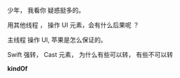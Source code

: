 
少年， 我看你 疑惑挺多的。




用其他线程 ， 操作 UI 元素，会有什么后果呢 ？

主线程 操作 UI, 苹果是怎么保证的。






Swift 强转，
Cast 元素，
为什么有些可以转， 
有些不可以转


__kindOf__
